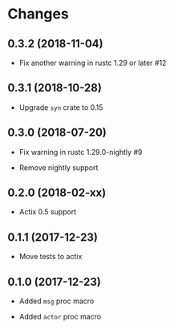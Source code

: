 # Changes

## 0.3.2 (2018-11-04)

* Fix another warning in rustc 1.29 or later #12

## 0.3.1 (2018-10-28)

* Upgrade `syn` crate to 0.15

## 0.3.0 (2018-07-20)

* Fix warning in rustc 1.29.0-nightly #9

* Remove nightly support


## 0.2.0 (2018-02-xx)

* Actix 0.5 support

## 0.1.1 (2017-12-23)

* Move tests to actix

## 0.1.0 (2017-12-23)

* Added `msg` proc macro

* Added `actor` proc macro
